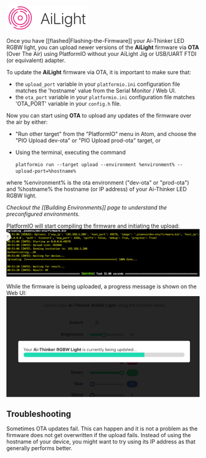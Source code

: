 ![AiLight](images/ailight_logo.png)

Once you have [[flashed|Flashing-the-Firmware]] your Ai-Thinker LED RGBW light, you can upload newer versions of the **AiLight** firmware via **OTA** (Over The Air) using PlatformIO without your AiLight Jig or USB/UART FTDI (or equivalent) adapter.

To update the **AiLight** firmware via OTA, it is important to make sure that:
- the `upload_port` variable in your `platformio.ini` configuration file matches the 'hostname' value from the Serial Monitor / Web UI.
- the `ota_port` variable in your `platformio.ini` configuration file matches 'OTA_PORT' variable in your `config.h` file.

Now you can start using **OTA** to upload any updates of the firmware over the air by either:
- "Run other target" from the "PlatformIO" menu in Atom, and choose the "PIO Upload dev-ota" or "PIO Upload prod-ota" target, or
- Using the terminal, executing the command

  `platformio run --target upload --environment %environment% --upload-port=%hostname%`

where %environment% is the ota environment ("dev-ota" or "prod-ota") and %hostname% the hostname (or IP address) of your Ai-Thinker LED RGBW light.

_Checkout the [[Building Environments]] page to understand the preconfigured environments._

PlatformIO will start compiling the firmware and initiating the upload:
![AiLight - Terminal OTA Progress](images/ailight_ota_terminal.png)

While the firmware is being uploaded, a progress message is shown on the Web UI:
![AiLight - Web UI OTA Progress](images/ailight_progress.gif)

## Troubleshooting
Sometimes OTA updates fail. This can happen and it is not a problem as the firmware does not get overwritten if the upload fails. Instead of using the hostname of your device, you might want to try using its IP address as that generally performs better.
